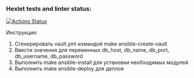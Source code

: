 ### Hexlet tests and linter status:
[![Actions Status](https://github.com/arny-tiger/devops-for-programmers-project-76/actions/workflows/hexlet-check.yml/badge.svg)](https://github.com/arny-tiger/devops-for-programmers-project-76/actions)

Инструкция:

1) Сгенерировать vault.yml командой make ansible-create-vault
2) Ввести значения для переменных db_host, db_name, db_port, db_username, db_password
3) Выполнить make ansible-install для установки необходимых модулей
4) Выполнить make ansible-deploy для деплоя